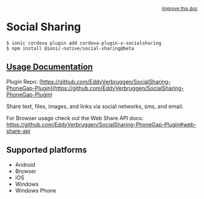 <a style="float:right;font-size:12px;" href="http://github.com/ionic-team/ionic-native/edit/master/src/@ionic-native/plugins/social-sharing/index.ts#L1">
  Improve this doc
</a>

# Social Sharing

```
$ ionic cordova plugin add cordova-plugin-x-socialsharing
$ npm install @ionic-native/social-sharing@beta
```

## [Usage Documentation](https://ionicframework.com/docs/native/social-sharing/)

Plugin Repo: [https://github.com/EddyVerbruggen/SocialSharing-PhoneGap-Plugin](https://github.com/EddyVerbruggen/SocialSharing-PhoneGap-Plugin)

Share text, files, images, and links via social networks, sms, and email.

For Browser usage check out the Web Share API docs: https://github.com/EddyVerbruggen/SocialSharing-PhoneGap-Plugin#web-share-api

## Supported platforms
- Android
- Browser
- iOS
- Windows
- Windows Phone



